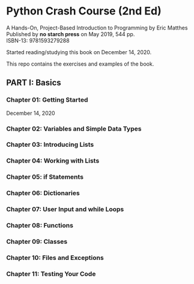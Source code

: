 # Python Crash Course (2nd Ed)

A Hands-On, Project-Based Introduction to Programming by Eric Matthes   
Published by **no starch press** on May 2019, 544 pp.   
ISBN-13: 9781593279288

Started reading/studying this book on December 14, 2020.

This repo contains the exercises and examples of the book.

## PART I: Basics

### Chapter 01: Getting Started

December 14, 2020

### Chapter 02: Variables and Simple Data Types

### Chapter 03: Introducing Lists

### Chapter 04: Working with Lists

### Chapter 05: if Statements

### Chapter 06: Dictionaries

### Chapter 07: User Input and while Loops

### Chapter 08: Functions

### Chapter 09: Classes

### Chapter 10: Files and Exceptions

### Chapter 11: Testing Your Code